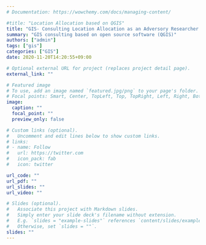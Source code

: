 ```yaml
---
# Documentation: https://wowchemy.com/docs/managing-content/

#title: "Location Allocation based on QGIS"
title: "GIS- Consulting Location Allocation as an Adversory Researcher [Samsung Economic Research Institute, May–Jun. 2020]"
summary: "GIS consulting based on open source software (QGIS)"
authors: ["admin"]
tags: ["gis"]
categories: ["GIS"]
date: 2020-11-20T14:20:55+09:00

# Optional external URL for project (replaces project detail page).
external_link: ""

# Featured image
# To use, add an image named `featured.jpg/png` to your page's folder.
# Focal points: Smart, Center, TopLeft, Top, TopRight, Left, Right, BottomLeft, Bottom, BottomRight.
image:
  caption: ""
  focal_point: ""
  preview_only: false

# Custom links (optional).
#   Uncomment and edit lines below to show custom links.
# links:
# - name: Follow
#   url: https://twitter.com
#   icon_pack: fab
#   icon: twitter

url_code: ""
url_pdf: ""
url_slides: ""
url_video: ""

# Slides (optional).
#   Associate this project with Markdown slides.
#   Simply enter your slide deck's filename without extension.
#   E.g. `slides = "example-slides"` references `content/slides/example-slides.md`.
#   Otherwise, set `slides = ""`.
slides: ""
---
```

